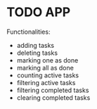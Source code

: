 # TODO APP

Functionalities:
- adding tasks
- deleting tasks
- marking one as done
- marking all as done
- counting active tasks
- filtering active tasks
- filtering completed tasks
- clearing completed tasks

